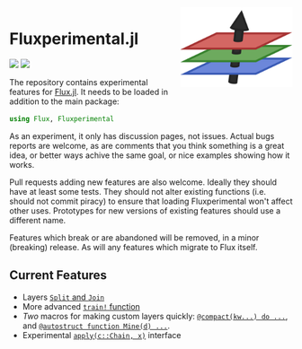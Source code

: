 <img align="right" width="200px" src="https://github.com/FluxML/Optimisers.jl/raw/master/docs/src/assets/logo.png">

# Fluxperimental.jl

[![][action-img]][action-url]
[![][coverage-img]][coverage-url]

[action-img]: https://github.com/FluxML/Fluxperimental.jl/workflows/CI/badge.svg
[action-url]: https://github.com/FluxML/Fluxperimental.jl/actions

[coverage-img]: https://codecov.io/gh/FluxML/Fluxperimental.jl/branch/master/graph/badge.svg
[coverage-url]: https://codecov.io/gh/FluxML/Fluxperimental.jl


The repository contains experimental features for [Flux.jl](https://github.com/FluxML/Flux.jl).
It needs to be loaded in addition to the main package:

```julia
using Flux, Fluxperimental
```

As an experiment, it only has discussion pages, not issues. Actual bugs reports are welcome,
as are comments that you think something is a great idea, or better ways achive the same goal,
or nice examples showing how it works.

Pull requests adding new features are also welcome. Ideally they should have at least some tests.
They should not alter existing functions (i.e. should not commit piracy)
to ensure that loading Fluxperimental won't affect other uses.
Prototypes for new versions of existing features should use a different name.

Features which break or are abandoned will be removed, in a minor (breaking) release.
As will any features which migrate to Flux itself.

## Current Features

* Layers [`Split` and `Join`](https://github.com/FluxML/Fluxperimental.jl/blob/master/src/split_join.jl)
* More advanced [`train!` function](https://github.com/FluxML/Fluxperimental.jl/blob/master/src/train.jl)
* *Two* macros for making custom layers quickly:
  [`@compact(kw...) do ...`](https://github.com/FluxML/Fluxperimental.jl/blob/master/src/compact.jl), and
  [`@autostruct function Mine(d) ...`](https://github.com/FluxML/Fluxperimental.jl/blob/master/src/autostruct.jl).
* Experimental [`apply(c::Chain, x)`](https://github.com/FluxML/Fluxperimental.jl/blob/master/src/chain.jl) interface
